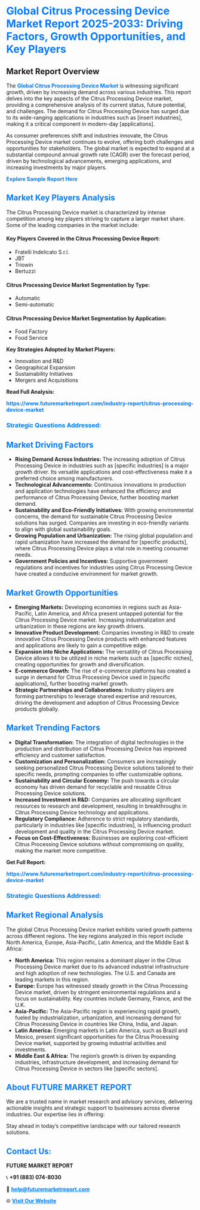 <h1 style="color: #007BFF;">Global Citrus Processing Device Market Report 2025-2033: Driving Factors, Growth Opportunities, and Key Players</h1>

<section id="overview">
<h2>Market Report Overview</h2>
<p>The <a href="https://www.futuremarketreport.com/industry-report/citrus-processing-device-market" style="color: #007BFF; text-decoration: none;"><strong>Global Citrus Processing Device Market</strong></a> is witnessing significant growth, driven by increasing demand across various industries. This report delves into the key aspects of the Citrus Processing Device market, providing a comprehensive analysis of its current status, future potential, and challenges. The demand for Citrus Processing Device has surged due to its wide-ranging applications in industries such as [insert industries], making it a critical component in modern-day [applications].</p>
<p>As consumer preferences shift and industries innovate, the Citrus Processing Device market continues to evolve, offering both challenges and opportunities for stakeholders. The global market is expected to expand at a substantial compound annual growth rate (CAGR) over the forecast period, driven by technological advancements, emerging applications, and increasing investments by major players.</p>
</section>

<section id="overview">
<p><a href="https://www.futuremarketreport.com/request-sample/reportId=77968" style="color: #007BFF; text-decoration: none;"><strong>Explore Sample Report Here</strong></a></p>
</section>

<section id="key-players">
<h2 style="color: #007BFF;">Market Key Players Analysis</h2>
<p>The Citrus Processing Device market is characterized by intense competition among key players striving to capture a larger market share. Some of the leading companies in the market include:</p>
<h4>Key Players Covered in the Citrus Processing Device Report:</h4>
<ul><li>Fratelli Indelicato S.r.l.</li><li>JBT</li><li>Triowin</li><li>Bertuzzi</li></ul>
<h4>Citrus Processing Device Market Segmentation by Type:</h4>
<ul><li>Automatic</li><li>Semi-automatic</li></ul>

<h4>Citrus Processing Device Market Segmentation by Application:</h4>
<ul><li>Food Factory</li><li>Food Service</li></ul>
<p><strong>Key Strategies Adopted by Market Players:</strong></p>
<ul>
<li>Innovation and R&D</li>
<li>Geographical Expansion</li>
<li>Sustainability Initiatives</li>
<li>Mergers and Acquisitions</li>
</ul>
</section>

<section>
<p><strong>Read Full Analysis: </strong></p><a href="https://www.futuremarketreport.com/industry-report/citrus-processing-device-market" style="color: #007BFF; text-decoration: none;"><strong>https://www.futuremarketreport.com/industry-report/citrus-processing-device-market</strong></a>
<h3 style="color: #007BFF;">Strategic Questions Addressed:</h3>
</section>

<section id="driving-factors">
<h2 style="color: #007BFF;">Market Driving Factors</h2>
<ul>
<li><strong>Rising Demand Across Industries:</strong> The increasing adoption of Citrus Processing Device in industries such as [specific industries] is a major growth driver. Its versatile applications and cost-effectiveness make it a preferred choice among manufacturers.</li>
<li><strong>Technological Advancements:</strong> Continuous innovations in production and application technologies have enhanced the efficiency and performance of Citrus Processing Device, further boosting market demand.</li>
<li><strong>Sustainability and Eco-Friendly Initiatives:</strong> With growing environmental concerns, the demand for sustainable Citrus Processing Device solutions has surged. Companies are investing in eco-friendly variants to align with global sustainability goals.</li>
<li><strong>Growing Population and Urbanization:</strong> The rising global population and rapid urbanization have increased the demand for [specific products], where Citrus Processing Device plays a vital role in meeting consumer needs.</li>
<li><strong>Government Policies and Incentives:</strong> Supportive government regulations and incentives for industries using Citrus Processing Device have created a conducive environment for market growth.</li>
</ul>
</section>

<section id="growth-opportunities">
<h2 style="color: #007BFF;">Market Growth Opportunities</h2>
<ul>
<li><strong>Emerging Markets:</strong> Developing economies in regions such as Asia-Pacific, Latin America, and Africa present untapped potential for the Citrus Processing Device market. Increasing industrialization and urbanization in these regions are key growth drivers.</li>
<li><strong>Innovative Product Development:</strong> Companies investing in R&D to create innovative Citrus Processing Device products with enhanced features and applications are likely to gain a competitive edge.</li>
<li><strong>Expansion into Niche Applications:</strong> The versatility of Citrus Processing Device allows it to be utilized in niche markets such as [specific niches], creating opportunities for growth and diversification.</li>
<li><strong>E-commerce Growth:</strong> The rise of e-commerce platforms has created a surge in demand for Citrus Processing Device used in [specific applications], further boosting market growth.</li>
<li><strong>Strategic Partnerships and Collaborations:</strong> Industry players are forming partnerships to leverage shared expertise and resources, driving the development and adoption of Citrus Processing Device products globally.</li>
</ul>
</section>

<section id="trending-factors">
<h2 style="color: #007BFF;">Market Trending Factors</h2>
<ul>
<li><strong>Digital Transformation:</strong> The integration of digital technologies in the production and distribution of Citrus Processing Device has improved efficiency and customer satisfaction.</li>
<li><strong>Customization and Personalization:</strong> Consumers are increasingly seeking personalized Citrus Processing Device solutions tailored to their specific needs, prompting companies to offer customizable options.</li>
<li><strong>Sustainability and Circular Economy:</strong> The push towards a circular economy has driven demand for recyclable and reusable Citrus Processing Device solutions.</li>
<li><strong>Increased Investment in R&D:</strong> Companies are allocating significant resources to research and development, resulting in breakthroughs in Citrus Processing Device technology and applications.</li>
<li><strong>Regulatory Compliance:</strong> Adherence to strict regulatory standards, particularly in industries like [specific industries], is influencing product development and quality in the Citrus Processing Device market.</li>
<li><strong>Focus on Cost-Effectiveness:</strong> Businesses are exploring cost-efficient Citrus Processing Device solutions without compromising on quality, making the market more competitive.</li>
</ul>
</section>

<section>
<p><strong>Get Full Report: </strong></p><a href="https://www.futuremarketreport.com/industry-report/citrus-processing-device-market" style="color: #007BFF; text-decoration: none;"><strong>https://www.futuremarketreport.com/industry-report/citrus-processing-device-market</strong></a>
<h3 style="color: #007BFF;">Strategic Questions Addressed:</h3>
</section>


<section id="regional-analysis">
<h2 style="color: #007BFF;">Market Regional Analysis</h2>
<p>The global Citrus Processing Device market exhibits varied growth patterns across different regions. The key regions analyzed in this report include North America, Europe, Asia-Pacific, Latin America, and the Middle East & Africa:</p>
<ul>
<li><strong>North America:</strong> This region remains a dominant player in the Citrus Processing Device market due to its advanced industrial infrastructure and high adoption of new technologies. The U.S. and Canada are leading markets in this region.</li>
<li><strong>Europe:</strong> Europe has witnessed steady growth in the Citrus Processing Device market, driven by stringent environmental regulations and a focus on sustainability. Key countries include Germany, France, and the U.K.</li>
<li><strong>Asia-Pacific:</strong> The Asia-Pacific region is experiencing rapid growth, fueled by industrialization, urbanization, and increasing demand for Citrus Processing Device in countries like China, India, and Japan.</li>
<li><strong>Latin America:</strong> Emerging markets in Latin America, such as Brazil and Mexico, present significant opportunities for the Citrus Processing Device market, supported by growing industrial activities and investments.</li>
<li><strong>Middle East & Africa:</strong> The region’s growth is driven by expanding industries, infrastructure development, and increasing demand for Citrus Processing Device in sectors like [specific sectors].</li>
</ul>
</section>

<footer>
<h2 style="color: #007BFF;">About FUTURE MARKET REPORT</h2>
<p>We are a trusted name in market research and advisory services, delivering actionable insights and strategic support to businesses across diverse industries. Our expertise lies in offering:</p>

<p>Stay ahead in today’s competitive landscape with our tailored research solutions.</p>

<h2 style="color: #007BFF;">Contact Us:</h2>
<p><strong>FUTURE MARKET REPORT</strong></p>
<p>📞 <strong>+91 (883) 074-8030</strong></p>
<p>📧 <strong><a href="mailto:help@futuremarketreport.com" style="color: #007BFF;">help@futuremarketreport.com</a></strong></p>
<p>🌐 <strong><a href="https://www.futuremarketreport.com/" style="color: #007BFF;">Visit Our Website</a></strong></p>
</footer>